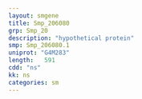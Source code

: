 ```yaml
---
layout: smgene
title: Smp_206080
grp: Smp_20
description: "hypothetical protein"
smp: Smp_206080.1
uniprot: "G4M283"
length:   591
cdd: "ns"
kk: ns
categories: sm
---
```

